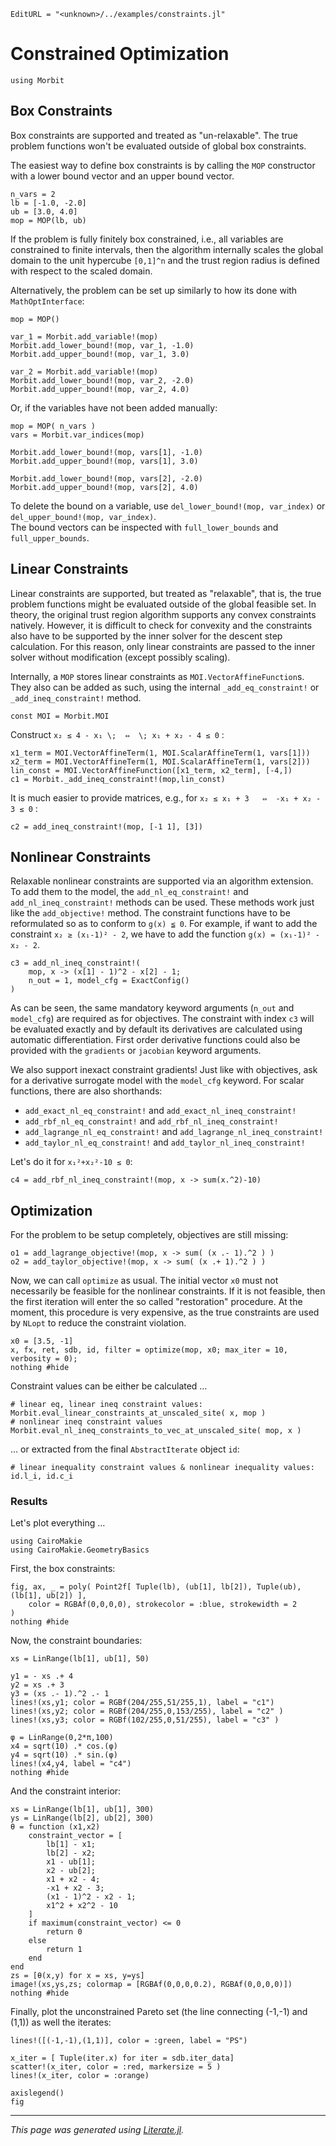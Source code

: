 ```@meta
EditURL = "<unknown>/../examples/constraints.jl"
```

# Constrained Optimization

````@example constraints
using Morbit
````

## Box Constraints

Box constraints are supported and treated as "un-relaxable".
The true problem functions won't be evaluated outside of global box constraints.

The easiest way to define box constraints is by calling the `MOP` constructor
with a lower bound vector and an upper bound vector.

````@example constraints
n_vars = 2
lb = [-1.0, -2.0]
ub = [3.0, 4.0]
mop = MOP(lb, ub)
````

If the problem is fully finitely box constrained, i.e., all variables
are constrained to finite intervals, then the algorithm internally
scales the global domain to the unit hypercube ``[0,1]^n`` and the trust region
radius is defined with respect to the scaled domain.

Alternatively, the problem can be set up similarly to how its done with
`MathOptInterface`:

````@example constraints
mop = MOP()

var_1 = Morbit.add_variable!(mop)
Morbit.add_lower_bound!(mop, var_1, -1.0)
Morbit.add_upper_bound!(mop, var_1, 3.0)

var_2 = Morbit.add_variable!(mop)
Morbit.add_lower_bound!(mop, var_2, -2.0)
Morbit.add_upper_bound!(mop, var_2, 4.0)
````

Or, if the variables have not been added manually:

````@example constraints
mop = MOP( n_vars )
vars = Morbit.var_indices(mop)

Morbit.add_lower_bound!(mop, vars[1], -1.0)
Morbit.add_upper_bound!(mop, vars[1], 3.0)

Morbit.add_lower_bound!(mop, vars[2], -2.0)
Morbit.add_upper_bound!(mop, vars[2], 4.0)
````

To delete the bound on a variable, use `del_lower_bound!(mop, var_index)`
or `del_upper_bound!(mop, var_index)`. \
The bound vectors can be inspected with `full_lower_bounds` and `full_upper_bounds`.

## Linear Constraints
Linear constraints are supported, but treated as "relaxable", that is,
the true problem functions might be evaluated outside of the global feasible
set.
In theory, the original trust region algorithm supports any convex constraints
natively. However, it is difficult to check for convexity and the constraints
also have to be supported by the inner solver for the descent step calculation.
For this reason, only linear constraints are passed to the inner solver without
modification (except possibly scaling).

Internally, a `MOP` stores linear constraints as `MOI.VectorAffineFunction`s.
They also can be added as such, using the internal `_add_eq_constraint!` or
`_add_ineq_constraint!` method.

````@example constraints
const MOI = Morbit.MOI
````

Construct ``x₂ ≤ 4 - x₁ \;  ⇔  \; x₁ + x₂ - 4 ≤ 0`` :

````@example constraints
x1_term = MOI.VectorAffineTerm(1, MOI.ScalarAffineTerm(1, vars[1]))
x2_term = MOI.VectorAffineTerm(1, MOI.ScalarAffineTerm(1, vars[2]))
lin_const = MOI.VectorAffineFunction([x1_term, x2_term], [-4,])
c1 = Morbit._add_ineq_constraint!(mop,lin_const)
````

It is much easier to provide matrices, e.g., for
``x₂ ≤ x₁ + 3   ⇔  -x₁ + x₂ - 3 ≤ 0`` :

````@example constraints
c2 = add_ineq_constraint!(mop, [-1 1], [3])
````

## Nonlinear Constraints
Relaxable nonlinear constraints are supported via an algorithm
extension.
To add them to the model, the `add_nl_eq_constraint!` and `add_nl_ineq_constraint!`
methods can be used.
These methods work just like the `add_objective!` method.
The constraint functions have to be reformulated so as to conform to ``g(x) ≦ 0``.
For example, if want to add the constraint ``x₂ ≥ (x₁-1)² - 2``, we have
to add the function ``g(x) = (x₁-1)² - x₂ - 2``.

````@example constraints
c3 = add_nl_ineq_constraint!(
	mop, x -> (x[1] - 1)^2 - x[2] - 1;
	n_out = 1, model_cfg = ExactConfig()
)
````

As can be seen, the same mandatory keyword arguments (`n_out` and `model_cfg`)
are required as for objectives.
The constraint with index `c3` will be evaluated exactly and by default
its derivatives are calculated using automatic differentiation.
First order derivative functions could also be provided with the `gradients`
or `jacobian` keyword arguments.

We also support inexact constraint gradients!
Just like with objectives, ask for a derivative surrogate model
with the `model_cfg` keyword.
For scalar functions, there are also shorthands:
* `add_exact_nl_eq_constraint!` and `add_exact_nl_ineq_constraint!`
* `add_rbf_nl_eq_constraint!` and `add_rbf_nl_ineq_constraint!`
* `add_lagrange_nl_eq_constraint!` and `add_lagrange_nl_ineq_constraint!`
* `add_taylor_nl_eq_constraint!` and `add_taylor_nl_ineq_constraint!`

Let's do it for ``x₁²+x₂²-10 ≤ 0``:

````@example constraints
c4 = add_rbf_nl_ineq_constraint!(mop, x -> sum(x.^2)-10)
````

## Optimization

For the problem to be setup completely, objectives are still missing:

````@example constraints
o1 = add_lagrange_objective!(mop, x -> sum( (x .- 1).^2 ) )
o2 = add_taylor_objective!(mop, x -> sum( (x .+ 1).^2 ) )
````

Now, we can call `optimize` as usual.
The initial vector `x0` must not necessarily be feasible for the nonlinear constraints.
If it is not feasible, then the first iteration will enter
the so called "restoration" procedure.
At the moment, this procedure is very expensive, as the true constraints
are used by `NLopt` to reduce the constraint violation.

````@example constraints
x0 = [3.5, -1]
x, fx, ret, sdb, id, filter = optimize(mop, x0; max_iter = 10, verbosity = 0);
nothing #hide
````

Constraint values can be either be calculated …

````@example constraints
# linear eq, linear ineq constraint values:
Morbit.eval_linear_constraints_at_unscaled_site( x, mop )
# nonlinear ineq constraint values
Morbit.eval_nl_ineq_constraints_to_vec_at_unscaled_site( mop, x )
````

… or extracted from the final `AbstractIterate` object `id`:

````@example constraints
# linear inequality constraint values & nonlinear inequality values:
id.l_i, id.c_i
````

### Results
Let's plot everything …

````@example constraints
using CairoMakie
using CairoMakie.GeometryBasics
````

First, the box constraints:

````@example constraints
fig, ax, _ = poly( Point2f[ Tuple(lb), (ub[1], lb[2]), Tuple(ub), (lb[1], ub[2]) ],
	color = RGBAf(0,0,0,0), strokecolor = :blue, strokewidth = 2
)
nothing #hide
````

Now, the constraint boundaries:

````@example constraints
xs = LinRange(lb[1], ub[1], 50)

y1 = - xs .+ 4
y2 = xs .+ 3
y3 = (xs .- 1).^2 .- 1
lines!(xs,y1; color = RGBf(204/255,51/255,1), label = "c1")
lines!(xs,y2; color = RGBf(204/255,0,153/255), label = "c2" )
lines!(xs,y3; color = RGBf(102/255,0,51/255), label = "c3" )

φ = LinRange(0,2*π,100)
x4 = sqrt(10) .* cos.(φ)
y4 = sqrt(10) .* sin.(φ)
lines!(x4,y4, label = "c4")
nothing #hide
````

And the constraint interior:

````@example constraints
xs = LinRange(lb[1], ub[1], 300)
ys = LinRange(lb[2], ub[2], 300)
θ = function (x1,x2)
	constraint_vector = [
		lb[1] - x1;
		lb[2] - x2;
		x1 - ub[1];
		x2 - ub[2];
		x1 + x2 - 4;
		-x1 + x2 - 3;
		(x1 - 1)^2 - x2 - 1;
		x1^2 + x2^2 - 10
	]
	if maximum(constraint_vector) <= 0
		return 0
	else
		return 1
	end
end
zs = [θ(x,y) for x = xs, y=ys]
image!(xs,ys,zs; colormap = [RGBAf(0,0,0,0.2), RGBAf(0,0,0,0)])
nothing #hide
````

Finally, plot the unconstrained Pareto set (the line connecting (-1,-1) and (1,1))
as well the iterates:

````@example constraints
lines!([(-1,-1),(1,1)], color = :green, label = "PS")

x_iter = [ Tuple(iter.x) for iter = sdb.iter_data]
scatter!(x_iter, color = :red, markersize = 5 )
lines!(x_iter, color = :orange)

axislegend()
fig
````

---

*This page was generated using [Literate.jl](https://github.com/fredrikekre/Literate.jl).*

